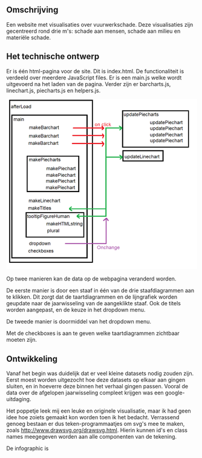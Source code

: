 ## Omschrijving

Een website met visualisaties over vuurwerkschade. Deze visualisaties zijn gecentreerd rond drie m's: schade aan mensen, schade aan milieu en materiële schade.  

## Het technische ontwerp
Er is één html-pagina voor de site. Dit is index.html.
De functionaliteit is verdeeld over meerdere JavaScript files.
Er is een main.js welke wordt uitgevoerd na het laden van de pagina.
Verder zijn er barcharts.js, linechart.js, piecharts.js en helpers.js.

![](docs/imagesProcess/flowFunctions.png)

Op twee manieren kan de data op de webpagina veranderd worden.

De eerste manier is door een staaf in één van de drie staafdiagrammen aan te klikken. Dit zorgt dat de taartdiagrammen en de lijngrafiek worden geupdate naar de jaarwisseling van de aangeklikte staaf. Ook de titels worden aangepast, en de keuze in het dropdown menu.

De tweede manier is doormiddel van het dropdown menu.

Met de checkboxes is aan te geven welke taartdiagrammen zichtbaar moeten zijn.

## Ontwikkeling
Vanaf het begin was duidelijk dat er veel kleine datasets nodig zouden zijn.
Eerst moest worden uitgezocht hoe deze datasets op elkaar aan gingen sluiten, en in hoeverre deze binnen het verhaal gingen passen.
Vooral de data over de afgelopen jaarwisseling compleet krijgen was een google-uitdaging.

Het poppetje leek mij een leuke en originele visualisatie, maar ik had geen idee hoe
zoiets gemaakt kon worden toen ik het bedacht.
Verrassend genoeg bestaan er dus teken-programmaatjes om svg's mee te maken, zoals http://www.drawsvg.org/drawsvg.html.
Hierin kunnen id's en class names meegegeven worden aan alle componenten van de tekening.

De infographic is 
